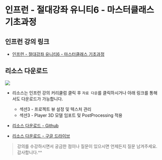 # 인프런 - 절대강좌 유니티6 - 마스터클래스 기초과정

## 인프런 강의 링크

- [인프런 - 절대강좌 유니티6 - 마스터클래스 기초과정](https://inf.run/CHDWj)

## 리소스 다운로드

[![](./Resources/335596.png)](https://inf.run/CHDWj)

- 리소스는 인프런 강의 커리큘럼 클릭 후 `자료 다운`를 클릭하시거나 아래 링크를 통해서도 다운로드가 가능합니다.
  - 섹션3 - 프로젝트 뷰 설정 및 텍스처 관리
  - 섹션3 - Player 3D 모델 임포트 및 PostProcessing 적용 

- [리소스 다운로드 - Github](./Resources/Resources.zip)
- [리소스 다운로드 - 구글 드라이브](https://drive.google.com/file/d/1v_Vx1qfZybgVDfbRqHXe0nQIyUT6UKXb/view?usp=share_link)

> 강의를 수강하시면서 궁금한 점이나 질문이 있으시면 언제든지 질문 남겨주세요. 감사합니다.^^